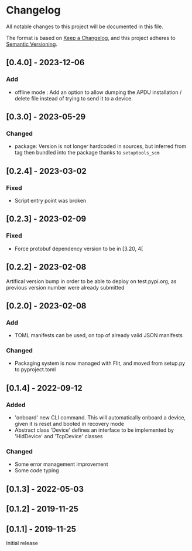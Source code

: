 # Changelog

All notable changes to this project will be documented in this file.

The format is based on [Keep a Changelog](https://keepachangelog.com/en/1.0.0/),
and this project adheres to [Semantic Versioning](https://semver.org/spec/v2.0.0.html).

## [0.4.0] - 2023-12-06

### Add

- offline mode : Add an option to allow dumping the APDU installation / delete file instead of trying to send it to a device.

## [0.3.0] - 2023-05-29

### Changed

- package: Version is not longer hardcoded in sources, but inferred from tag then bundled into the
           package thanks to `setuptools_scm`

## [0.2.4] - 2023-03-02

### Fixed

- Script entry point was broken

## [0.2.3] - 2023-02-09

### Fixed

- Force protobuf dependency version to be in [3.20, 4[

## [0.2.2] - 2023-02-08

Artifical version bump in order to be able to deploy on test.pypi.org, as previous version number
were already submitted

## [0.2.0] - 2023-02-08

### Add

- TOML manifests can be used, on top of already valid JSON manifests

### Changed

- Packaging system is now managed with Flit, and moved from setup.py to pyproject.toml

## [0.1.4] - 2022-09-12

### Added

- 'onboard' new CLI command. This will automatically onboard a device, given it is reset and booted
  in recovery mode
- Abstract class 'Device' defines an interface to be implemented by 'HidDevice' and 'TcpDevice'
  classes

### Changed

- Some error management improvement
- Some code typing

## [0.1.3] - 2022-05-03

## [0.1.2] - 2019-11-25

## [0.1.1] - 2019-11-25

Initial release
